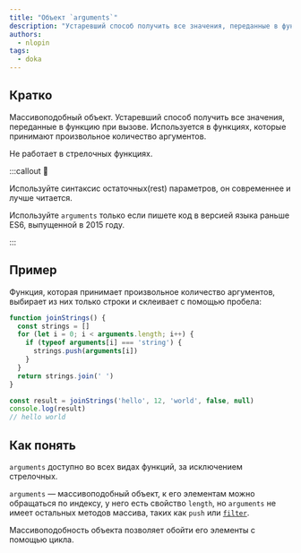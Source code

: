 ```yaml
---
title: "Объект `arguments`"
description: "Устаревший способ получить все значения, переданные в функцию при вызове."
authors:
  - nlopin
tags:
  - doka
---
```


## Кратко

Массивоподобный объект. Устаревший способ получить все значения, переданные в функцию при вызове. Используется в функциях, которые принимают произвольное количество аргументов.

Не работает в стрелочных функциях.

:::callout 🙅

Используйте синтаксис остаточных(rest) параметров, он современнее и лучше читается.

Используйте `arguments` только если пишете код в версией языка раньше ES6, выпущенной в 2015 году.

:::

## Пример

Функция, которая принимает произвольное количество аргументов, выбирает из них только строки и склеивает с помощью пробела:

```js
function joinStrings() {
  const strings = []
  for (let i = 0; i < arguments.length; i++) {
    if (typeof arguments[i] === 'string') {
      strings.push(arguments[i])
    }
  }
  return strings.join(' ')
}

const result = joinStrings('hello', 12, 'world', false, null)
console.log(result)
// hello world
```

## Как понять

`arguments` доступно во всех видах функций, за исключением стрелочных.

`arguments` — массивоподобный объект, к его элементам можно обращаться по индексу, у него есть свойство `length`, но `arguments` не имеет остальных методов массива, таких как `push` или [`filter`](/js/array-filter).

Массивоподобность объекта позволяет обойти его элементы с помощью цикла.

